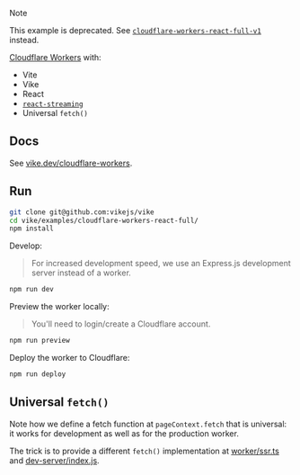 > [!NOTE]
> This example is deprecated. See [`cloudflare-workers-react-full-v1`](../cloudflare-workers-react-full-v1/) instead.

[Cloudflare Workers](https://workers.cloudflare.com/) with:
 - Vite
 - Vike
 - React
 - [`react-streaming`](https://github.com/brillout/react-streaming)
 - Universal `fetch()`


## Docs

See [vike.dev/cloudflare-workers](https://vike.dev/cloudflare-workers).


## Run

```bash
git clone git@github.com:vikejs/vike
cd vike/examples/cloudflare-workers-react-full/
npm install
```

Develop:

> For increased development speed, we use an Express.js development server instead of a worker.

```bash
npm run dev
```

Preview the worker locally:

> You'll need to login/create a Cloudflare account.

```bash
npm run preview
```

Deploy the worker to Cloudflare:
```bash
npm run deploy
```


## Universal `fetch()`

Note how we define a fetch function at `pageContext.fetch` that is universal: it works for development as well as for the production worker.

The trick is to provide a different `fetch()` implementation at [worker/ssr.ts](worker/ssr.ts) and [dev-server/index.js](dev-server/index.js).
